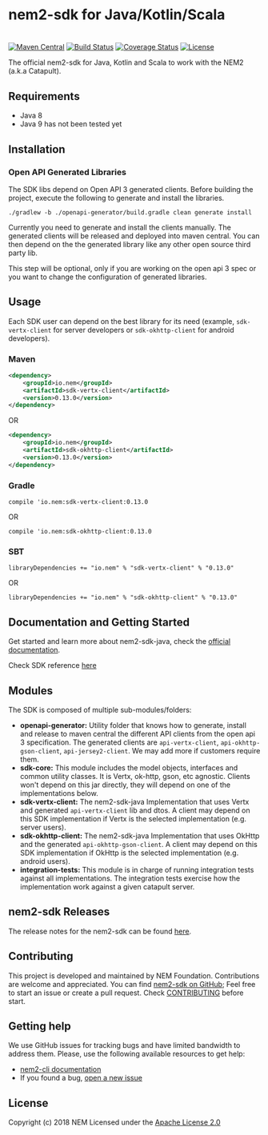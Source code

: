# nem2-sdk for Java/Kotlin/Scala
#

[![Maven Central](https://maven-badges.herokuapp.com/maven-central/io.nem/sdk/badge.svg)](https://maven-badges.herokuapp.com/maven-central/io.nem/sdk)
[![Build Status](https://api.travis-ci.org/nemtech/nem2-sdk-java.svg?branch=master)](https://travis-ci.org/nemtech/nem2-sdk-java)
[![Coverage Status](https://coveralls.io/repos/github/nemtech/nem2-sdk-java/badge.svg?branch=master)](https://coveralls.io/github/nemtech/nem2-sdk-java?branch=master)
[![License](https://img.shields.io/badge/License-Apache%202.0-blue.svg)](https://opensource.org/licenses/Apache-2.0)

The official nem2-sdk for Java, Kotlin and Scala to work with the NEM2 (a.k.a Catapult).

## Requirements

- Java 8
- Java 9 has not been tested yet

## Installation

### Open API Generated Libraries

The SDK libs depend on Open API 3 generated clients. Before building the project, execute the following to generate and install the libraries.

```
./gradlew -b ./openapi-generator/build.gradle clean generate install
```

Currently you need to generate and install the clients manually. The generated clients will be released and deployed into maven central. You can then depend on the the generated library like any other open source third party lib.

This step will be optional, only if you are working on the open api 3 spec or you want to change the configuration of generated libraries.

## Usage

Each SDK user can depend on the best library for its need (example, ``sdk-vertx-client`` for server developers or ``sdk-okhttp-client`` for android developers).

### Maven

```xml
<dependency>
    <groupId>io.nem</groupId>
    <artifactId>sdk-vertx-client</artifactId>
    <version>0.13.0</version>
</dependency>
```

OR

```xml
<dependency>
    <groupId>io.nem</groupId>
    <artifactId>sdk-okhttp-client</artifactId>
    <version>0.13.0</version>
</dependency>
```


### Gradle

```compile 'io.nem:sdk-vertx-client:0.13.0```

OR

```compile 'io.nem:sdk-okhttp-client:0.13.0```


### SBT

```libraryDependencies += "io.nem" % "sdk-vertx-client" % "0.13.0"```

OR

```libraryDependencies += "io.nem" % "sdk-okhttp-client" % "0.13.0"```


## Documentation and Getting Started

Get started and learn more about nem2-sdk-java, check the [official documentation][docs].

Check SDK reference [here][sdk-ref]

## Modules

The SDK is composed of multiple sub-modules/folders:

- **openapi-generator:** Utility folder that knows how to generate, install and release to maven central the different API clients from the open api 3 specification. The generated clients are `api-vertx-client`, `api-okhttp-gson-client`, `api-jersey2-client`. We may add more if customers require them.
- **sdk-core:** This module includes the model objects, interfaces and common utility classes. It is Vertx, ok-http, gson, etc agnostic. Clients won't depend on this jar directly, they will depend on one of the implementations below.
- **sdk-vertx-client:** The nem2-sdk-java Implementation that uses Vertx and generated `api-vertx-client` lib and dtos. A client may depend on this SDK implementation if Vertx is the selected implementation (e.g. server users).
- **sdk-okhttp-client:** The nem2-sdk-java Implementation that uses OkHttp and the generated `api-okhttp-gson-client`. A client may depend on this SDK implementation if OkHttp is the selected implementation (e.g. android users).
- **integration-tests:** This module is in charge of running integration tests against all implementations. The integration tests exercise how the implementation work against a given catapult server.


## nem2-sdk Releases

The release notes for the nem2-sdk can be found [here](CHANGELOG.md).

## Contributing

This project is developed and maintained by NEM Foundation. Contributions are welcome and appreciated. You can find [nem2-sdk on GitHub][self];
Feel free to start an issue or create a pull request. Check [CONTRIBUTING](CONTRIBUTING.md) before start.

## Getting help

We use GitHub issues for tracking bugs and have limited bandwidth to address them.
Please, use the following available resources to get help:

- [nem2-cli documentation][docs]
- If you found a bug, [open a new issue][issues]

## License

Copyright (c) 2018 NEM
Licensed under the [Apache License 2.0](LICENSE)

[self]: https://github.com/nemtech/nem2-sdk-java
[docs]: http://nemtech.github.io/getting-started/setup-workstation.html
[issues]: https://github.com/nemtech/nem2-sdk-java/issues
[sdk-ref]: http://nemtech.github.io/nem2-sdk-java
